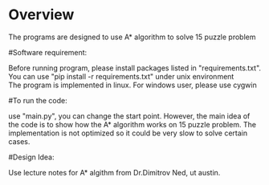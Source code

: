 # Overview <br />

The programs are designed to use A* algorithm to solve 15 puzzle problem <br />

#Software requirement: <br />

Before running program, please install packages listed in "requirements.txt". You can use "pip install -r requirements.txt" under unix environment <br />
The program is implemented in linux. For windows user, please use cygwin <br />

#To run the code: <br />

use "main.py", you can change the start point. However, the main idea of the code is to show how the A* algorithm works on 15 puzzle problem. The implementation is not optimized so it could be very slow to solve certain cases.<br />

#Design Idea: <br />

Use lecture notes for A* algithm from Dr.Dimitrov Ned, ut austin.



